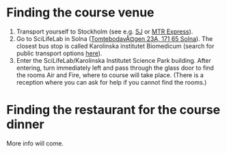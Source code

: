 # Finding the course venue

1. Transport yourself to Stockholm (see e.g. [SJ](https://www.sj.se) or [MTR Express](https://www.mtrexpress.se)).
2. Go to SciLifeLab in Solna ([TomtebodavÃ¤gen 23A, 171 65 Solna](https://goo.gl/maps/NsTFHxfAYcr)). The closest bus stop is called Karolinska institutet Biomedicum (search for public transport options [here](https://sl.se/en/)).
3. Enter the SciLifeLab/Karolinska Institutet Science Park building. After entering, turn immediately left and pass through the glass door to find the rooms Air and Fire, where to course will take place. (There is a reception where you can ask for help if you cannot find the rooms.)

# Finding the restaurant for the course dinner
More info will come.

